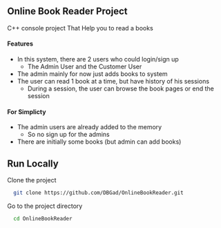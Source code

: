 ## Online Book Reader Project
C++ console project That Help you to read a books

#### Features
* In this system, there are 2 users who could login/sign up
    - The Admin User and the Customer User
* The admin mainly for now just adds books to system
* The user can read 1 book at a time, but have history of his sessions
    - During a session, the user can browse the book pages or end the session

#### For Simplicty
* The admin users are already added to the memory 
    - So no sign up for the admins
* There are initially some books (but admin can add books)

## Run Locally

Clone the project

```bash
  git clone https://github.com/DBGad/OnlineBookReader.git
```

Go to the project directory

```bash
  cd OnlineBookReader
```
